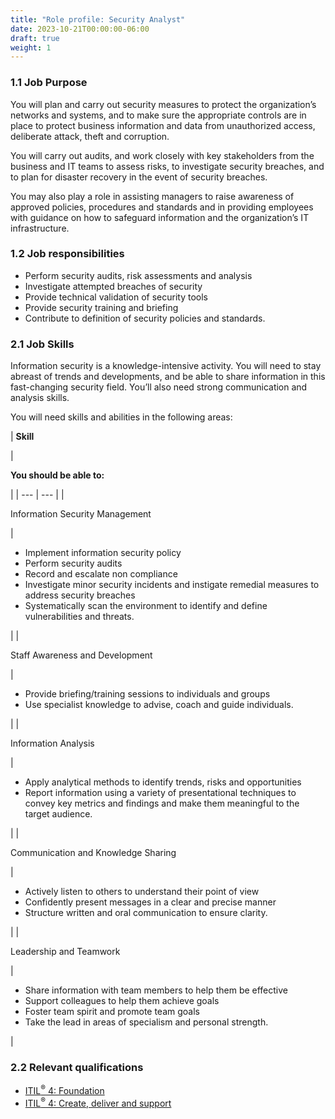 ```yaml
---
title: "Role profile: Security Analyst"
date: 2023-10-21T00:00:00-06:00
draft: true
weight: 1
---
```


### 1.1 Job Purpose

You will plan and carry out security measures to protect the organization’s networks and systems, and to make sure the appropriate controls are in place to protect business information and data from unauthorized access, deliberate attack, theft and corruption.

You will carry out audits, and work closely with key stakeholders from the business and IT teams to assess risks, to investigate security breaches, and to plan for disaster recovery in the event of security breaches.

You may also play a role in assisting managers to raise awareness of approved policies, procedures and standards and in providing employees with guidance on how to safeguard information and the organization’s IT infrastructure.

### 1.2 Job responsibilities

* Perform security audits, risk assessments and analysis
* Investigate attempted breaches of security
* Provide technical validation of security tools
* Provide security training and briefing
* Contribute to definition of security policies and standards.

### 2.1 Job Skills

Information security is a knowledge-intensive activity. You will need to stay abreast of trends and developments, and be able to share information in this fast-changing security field. You’ll also need strong communication and analysis skills.

You will need skills and abilities in the following areas:

| 
**Skill**

 | 

**You should be able to:**

 |
| --- | --- |
| 

Information Security Management

 | 

* Implement information security policy
* Perform security audits
* Record and escalate non compliance
* Investigate minor security incidents and instigate remedial measures to address security breaches
* Systematically scan the environment to identify and define vulnerabilities and threats.


 |
| 

Staff Awareness and Development

 | 

* Provide briefing/training sessions to individuals and groups
* Use specialist knowledge to advise, coach and guide individuals.


 |
| 

Information Analysis

 | 

* Apply analytical methods to identify trends, risks and opportunities
* Report information using a variety of presentational techniques to convey key metrics and findings and make them meaningful to the target audience.


 |
| 

Communication and Knowledge Sharing

 | 

* Actively listen to others to understand their point of view
* Confidently present messages in a clear and precise manner
* Structure written and oral communication to ensure clarity.


 |
| 

Leadership and Teamwork

 | 

* Share information with team members to help them be effective
* Support colleagues to help them achieve goals
* Foster team spirit and promote team goals
* Take the lead in areas of specialism and personal strength.

 |

### 2.2 Relevant qualifications

* [ITIL<sup>®</sup> 4: Foundation](https://www.axelos.com/certifications/itil-service-management/itil-4-foundation)
* [ITIL<sup>®</sup> 4: Create, deliver and support](https://www.axelos.com/certifications/itil-service-management/managing-professional/create-deliver-and-support)
